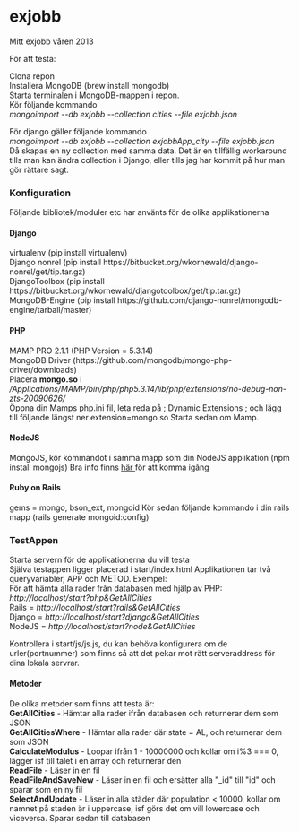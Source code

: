 exjobb
======

Mitt exjobb våren 2013

För att testa:

Clona repon <br/>
Installera MongoDB (brew install mongodb)<br/>
Starta terminalen i MongoDB-mappen i repon. </br>
Kör följande kommando <br/>
<i>mongoimport --db exjobb --collection cities --file exjobb.json</i>

För django gäller följande kommando <br/>
<i>mongoimport --db exjobb --collection exjobbApp_city --file exjobb.json</i> <br/>
Då skapas en ny collection med samma data. Det är en tillfällig workaround tills man kan ändra collection i Django, eller tills jag har kommit på hur man gör rättare sagt.

<h3>Konfiguration</h3>
Följande bibliotek/moduler etc har använts för de olika applikationerna
<h4>Django</h4>
virtualenv (pip install virtualenv) <br />
Django nonrel (pip install https://bitbucket.org/wkornewald/django-nonrel/get/tip.tar.gz) <br />
DjangoToolbox (pip install https://bitbucket.org/wkornewald/djangotoolbox/get/tip.tar.gz) <br />
MongoDB-Engine (pip install https://github.com/django-nonrel/mongodb-engine/tarball/master)

<h4>PHP</h4>
MAMP PRO 2.1.1 (PHP Version = 5.3.14)<br/>
MongoDB Driver (https://github.com/mongodb/mongo-php-driver/downloads) <br />
Placera <strong>mongo.so</strong> i <i>/Applications/MAMP/bin/php/php5.3.14/lib/php/extensions/no-debug-non-zts-20090626/</i> <br/>
Öppna din Mamps php.ini fil, leta reda på ; Dynamic Extensions ; och lägg till följande längst ner extension=mongo.so
Starta sedan om Mamp.
<h4>NodeJS</h4>
MongoJS, kör kommandot i samma mapp som din NodeJS applikation (npm install mongojs)
Bra info finns <a href="http://howtonode.org/node-js-and-mongodb-getting-started-with-mongojs">här </a>för att komma igång
<h4>Ruby on Rails</h4>
gems = mongo, bson_ext, mongoid
Kör sedan följande kommando i din rails mapp (rails generate mongoid:config)


<h3>TestAppen</h3>
Starta servern för de applikationerna du vill testa<br/>
Själva testappen ligger placerad i start/index.html
Applikationen tar två queryvariabler, APP och METOD.
Exempel: <br />
För att hämta alla rader från databasen med hjälp av PHP: <br/>
<i>http://localhost/start?php&GetAllCities</i><br/>
Rails = <i>http://localhost/start?rails&GetAllCities</i> <br/>
Django = <i>http://localhost/start?django&GetAllCities</i> <br/>
NodeJS = <i>http://localhost/start?node&GetAllCities</i> <br/>

Kontrollera i start/js/js.js, du kan behöva konfigurera om de urler(portnummer) som finns så att det pekar mot rätt serveraddress för dina lokala servrar.
<h4>Metoder</h4>
De olika metoder som finns att testa är: <br/>
<strong>GetAllCities</strong> - Hämtar alla rader ifrån databasen och returnerar dem som JSON<br/>
<strong>GetAllCitiesWhere</strong> - Hämtar alla rader där state = AL, och returnerar dem som JSON <br/>
<strong>CalculateModulus</strong> - Loopar ifrån 1 - 10000000 och kollar om i%3 === 0, lägger isf till talet i en array och returnerar den<br/>
<strong>ReadFile</strong> - Läser in en fil<br/>
<strong>ReadFileAndSaveNew</strong> - Läser in en fil och ersätter alla "_id" till "id" och sparar som en ny fil<br/>
<strong>SelectAndUpdate</strong> - Läser in alla städer där population < 10000, kollar om namnet på staden är i uppercase, isf görs det om vill lowercase och viceversa. Sparar sedan till databasen<br/>
